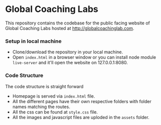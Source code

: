 # Global Coaching Labs

This repository contains the codebase for the public facing website of Global Coaching Labs hosted at http://globalcoachinglab.com.


### Setup in local machine
- Clone/download the repository in your local machine.
- Open `index.html` in a browser window or you can install node module `live-server` and it'll open the website on 127.0.0.1:8080.

### Code Structure
The code structure is straight forward

- Homepage is served via `index.html` file.
- All the different pages have their own respective folders with folder names matching the routes.
- All the css can be found at `style.css` file.
- All the images and javascript files are uploded in the `assets` folder.
